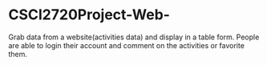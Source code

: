 # CSCI2720Project-Web-

Grab data from a website(activities data) and display in a table form.
People are able to login their account and comment on the activities or favorite them.
